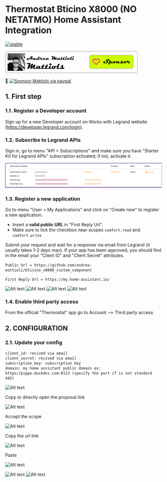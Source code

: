 # Thermostat Bticino X8000 (NO NETATMO) Home Assistant Integration

[![stable](https://badges.github.io/stability-badges/dist/stable.svg)](https://github.com/badges/stability-badges)

[![Sponsor Mattiols via GitHub Sponsors](https://raw.githubusercontent.com/andrea-mattioli/bticino_X8000_rest_api/test/screenshots/sponsor.png)](https://github.com/sponsors/andrea-mattioli)

🍻 [![Sponsor Mattiols via paypal](https://www.paypalobjects.com/webstatic/mktg/logo/pp_cc_mark_37x23.jpg)](http://paypal.me/mattiols)

## 1. First step

### 1.1. Register a Developer account
Sign up for a new Developer account on Works with Legrand website (https://developer.legrand.com/login).

### 1.2. Subscribe to Legrand APIs
Sign in, go to menu "API > Subscriptions" and make sure you have "Starter Kit for Legrand APIs" subscription activated; if not, activate it.

![Alt text](https://github.com/andrea-mattioli/bticino_X8000_rest_api/raw/test/screenshots/subscription.PNG?raw=true "App Register")

### 1.3. Register a new application
Go to menu "User > My Applications" and click on "Create new" to register a new application:
- Insert a **valid public URL** in "First Reply Url". 
- Make sure to tick the checkbox near scopes `comfort.read` and `comfort.write`

Submit your request and wait for a response via email from Legrand (it usually takes 1-2 days max).
If your app has been approved, you should find in the email your "Client ID" and "Client Secret" attributes.

```
Public Url = https://github.com/andrea-mattioli/bticino_x8000_custom_component
```
```
First Reply Url = https://my.home-assistant.io/
```
![Alt text](https://github.com/andrea-mattioli/bticino_x8000_component/blob/b4550e24b0a623c3a5a90627e92d204de1641367/app1.png?raw=true "App Register")
![Alt text](https://github.com/andrea-mattioli/bticino_x8000_component/blob/b4550e24b0a623c3a5a90627e92d204de1641367/app2.png?raw=true "App Register")
![Alt text](https://github.com/andrea-mattioli/bticino_x8000_component/blob/b4550e24b0a623c3a5a90627e92d204de1641367/app3.png?raw=true "App Register")
![Alt text](https://github.com/andrea-mattioli/bticino_x8000_component/blob/b4550e24b0a623c3a5a90627e92d204de1641367/app4.png?raw=true "App Register")

### 1.4. Enable third party access

From the official "Thermostat" app go to Account --> Third party access

## 2. CONFIGURATION

### 2.1. Update your config
```
client_id: recived via email
client_secret: recived via email
subscription_key: subscription key
domain: my home assistant public domain ex: https//pippo.duckdns.com:8123 (specify the port if is not standard 443)
```
![Alt text](https://github.com/andrea-mattioli/bticino_x8000_component/blob/b4550e24b0a623c3a5a90627e92d204de1641367/config_entry.png?raw=true "Configuration")

Copy or directly open the proposal link

![Alt text](https://github.com/andrea-mattioli/bticino_x8000_component/blob/b4550e24b0a623c3a5a90627e92d204de1641367/copy_link.png?raw=true "Configuration")

Accept the scope

![Alt text](https://github.com/andrea-mattioli/bticino_x8000_component/blob/b4550e24b0a623c3a5a90627e92d204de1641367/accept_legrand.png?raw=true "Configuration")

Copy the url link

![Alt text](https://github.com/andrea-mattioli/bticino_x8000_component/blob/b4550e24b0a623c3a5a90627e92d204de1641367/copy_url.png?raw=true "Configuration")

Paste 

![Alt text](https://github.com/andrea-mattioli/bticino_x8000_component/blob/b4550e24b0a623c3a5a90627e92d204de1641367/paste_url.png?raw=true "Configuration")

![Alt text](https://github.com/andrea-mattioli/bticino_x8000_component/blob/b4550e24b0a623c3a5a90627e92d204de1641367/end.png?raw=true "Configuration")
![Alt text](https://github.com/andrea-mattioli/bticino_x8000_component/blob/b4550e24b0a623c3a5a90627e92d204de1641367/climate.png?raw=true "Configuration")


